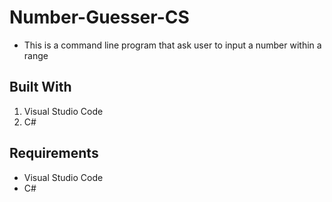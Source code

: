 # Number-Guesser-CS
- This is a command line program that ask user to input a number within a range

## Built With
1. Visual Studio Code
2. C#

## Requirements
- Visual Studio Code
- C#
